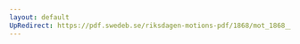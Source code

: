 ```yaml
---
layout: default
UpRedirect: https://pdf.swedeb.se/riksdagen-motions-pdf/1868/mot_1868__ak__00197/mot_1868__ak__00197_002.pdf
---
```

